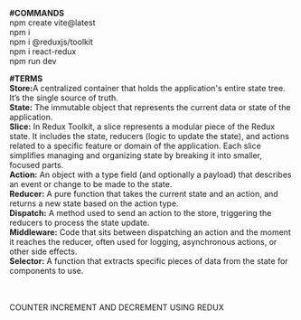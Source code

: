 <b>#COMMANDS</b><br/>
npm create vite@latest<br/>
npm i<br/>
npm i @reduxjs/toolkit<br/>
npm i react-redux<br/>
npm run dev<br/>

<b>#TERMS</b><br/>
<b>Store:</b>A centralized container that holds the application's entire state tree. It’s the single source of truth.<br/>
<b>State:</b> The immutable object that represents the current data or state of the application.<br/>
<b>Slice:</b> In Redux Toolkit, a slice represents a modular piece of the Redux state. It includes the state, reducers (logic to update the state), and actions related to a specific feature or domain of the application. Each slice simplifies managing and organizing state by breaking it into smaller, focused parts.<br/>
<b>Action:</b> An object with a type field (and optionally a payload) that describes an event or change to be made to the state.<br/>
<b>Reducer:</b> A pure function that takes the current state and an action, and returns a new state based on the action type.<br/>
<b>Dispatch:</b> A method used to send an action to the store, triggering the reducers to process the state update.<br/>
<b>Middleware:</b> Code that sits between dispatching an action and the moment it reaches the reducer, often used for logging, asynchronous actions, or other side effects.<br/>
<b>Selector:</b> A function that extracts specific pieces of data from the state for components to use.<br/><br/><br/>

COUNTER INCREMENT AND DECREMENT USING REDUX
